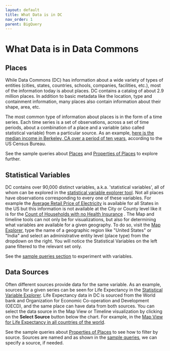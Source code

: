 ```yaml
---
layout: default
title: What Data is in DC
nav_order: 1
parent: BigQuery
---
```


# What Data is in Data Commons

## Places

While Data Commons (DC) has information about a wide variety of types of entities (cities, states, countries, schools, companies, facilities, etc.), most of the information today is about places. DC contains a catalog of about 2.9 million places. In addition to basic metadata like the location, type and containment information, many places also contain information about their shape, area, etc.

The most common type of information about places is in the form of a time series. Each time series is a set of observations, across a set of time periods, about a combination of a place and a variable (also called statistical variable) from a particular source. As an example, [here is the median income in Berkeley, CA over a period of ten years](https://datacommons.org/tools/timeline#place=geoId%2F0606000&statsVar=Median_Income_Person), according to the US Census Bureau.

See the sample queries about [Places](/bigquery/query_places.html) and [Properties of Places](/bigquery/query_property_places.html) to explore further.


## Statistical Variables

DC contains over 90,000 distinct variables, a.k.a. 'statistical variables', all of whom can be explored in the [statistical variable explorer tool](https://autopush.datacommons.org/tools/statvar). Not all places have observations corresponding to every one of these variables. For example the [Average Retail Price of Electricity](https://datacommons.org/tools/statvar#Quarterly_Average_RetailPrice_Electricity) is available for all States in the US but this information is not available at the City or County level like it is for the [Count of Households with no Health Insurance](https://datacommons.org/tools/statvar#Count_Household_NoHealthInsurance) . The Map and timeline tools can not only be for visualizations, but also for determining what variables are available for a given geography. To do so, visit the [Map Explorer](https://datacommons.org/tools/map), type the name of a geographic region like "United States" or "India" and select an administrative entity level (place type) from the dropdown on the right. You will notice the Statistical Variables on the left pane filtered to the relevant set only.

See the [sample queries section](/bigquery/dc_to_bq_queries.html) to experiment with variables.

## Data Sources

Often different sources provide data for the same variable. As an example, sources for a given series can be seen for Life Expectancy in the [Statistical Variable Explorer](https://datacommons.org/tools/statvar#LifeExpectancy_Person). Life Expectancy data in DC is sourced from the World bank and Organization for Economic Co-operation and Development (OECD), and the same place can have data from both sources. You can select the data source in the Map View or Timeline visualization by clicking on the **Select Source** button below the chart. For example, in the [Map View for Life Expectancy in all countries of the world](https://datacommons.org/tools/map#%26sv%3DLifeExpectancy_Person%26pc%3D0%26denom%3DCount_Person%26src%3D3563600999%26pd%3DEarth%26ept%3DCountry).

See the sample queries about [Properties of Places](/bigquery/query_property_places.html) to see how to filter by source. Sources are named and as shown in the [sample queries](/bigquery/dc_to_bq_queries.html), we can specify a source, if needed.
